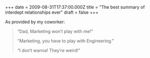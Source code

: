 +++
date = 2009-08-31T17:37:00.000Z
title = "The best summary of interdept relationships ever"
draft = false
+++


<div><p>As provided by my coworker:</p>
<blockquote>
<p>&#8220;Dad, Marketing won&#8217;t play with me!&#8221;</p>
<p>&#8220;Marketing, you have to play with Engineering.&#8221;</p>
<p>&#8220;I don&#8217;t wanna! They&#8217;re weird!&#8221;</p>
</blockquote></div>